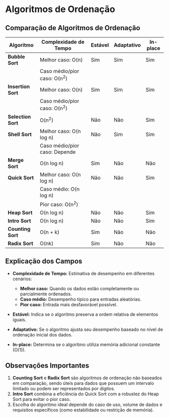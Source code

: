 # Algoritmos de Ordenação

## Comparação de Algoritmos de Ordenação

| **Algoritmo**      | **Complexidade de Tempo**        | **Estável** | **Adaptativo** | **In-place** |
|---------------------|----------------------------------|-------------|----------------|--------------|
| **Bubble Sort**     | Melhor caso: O(n)               | Sim         | Sim            | Sim          |
|                     | Caso médio/pior caso: O(n<sup>2</sup>)    |             |                |              |
| **Insertion Sort**  | Melhor caso: O(n)               | Sim         | Sim            | Sim          |
|                     | Caso médio/pior caso: O(n<sup>2</sup>)    |             |                |              |
| **Selection Sort**  | O(n<sup>2</sup>)                          | Não         | Não            | Sim          |
| **Shell Sort**      | Melhor caso: O(n log n)         | Não         | Sim           | Sim          |
|                     | Caso médio/pior caso: Depende   |             |                |              |
| **Merge Sort**      | O(n log n)                      | Sim         | Não            | Não          |
| **Quick Sort**      | Melhor caso: O(n log n)         | Não         | Não            | Sim          |
|                     | Caso médio: O(n log n)          |             |                |              |
|                     | Pior caso: O(n<sup>2</sup>)              |             |                |              |
| **Heap Sort**       | O(n log n)                      | Não         | Não            | Sim          |
| **Intro Sort**      | O(n log n)                      | Não         | Não            | Sim          |
| **Counting Sort**   | O(n + k)                        | Sim         | Não            | Não          |
| **Radix Sort**      | O(nk)                           | Sim         | Não            | Não          |

## Explicação dos Campos

- **Complexidade de Tempo:** Estimativa de desempenho em diferentes cenários:
  - **Melhor caso:** Quando os dados estão completamente ou parcialmente ordenados.
  - **Caso médio:** Desempenho típico para entradas aleatórias.
  - **Pior caso:** Entrada mais desfavorável possível.

- **Estável:** Indica se o algoritmo preserva a ordem relativa de elementos iguais.

- **Adaptativo:** Se o algoritmo ajusta seu desempenho baseado no nível de ordenação inicial dos dados.

- **In-place:** Determina se o algoritmo utiliza memória adicional constante (O(1)).

## Observações Importantes

1. **Counting Sort** e **Radix Sort** são algoritmos de ordenação não baseados em comparação, sendo úteis para dados que possuem um intervalo limitado ou podem ser representados por dígitos.
2. **Intro Sort** combina a eficiência do Quick Sort com a robustez do Heap Sort para evitar o pior caso.
3. Escolha do algoritmo ideal depende do caso de uso, volume de dados e requisitos específicos (como estabilidade ou restrição de memória).
